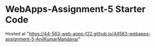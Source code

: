 # WebApps-Assignment-5 Starter Code
Hosted at "https://44-563-web-apps-f22.github.io/44563-webapps-assignment-5-AnilKumarMandava/"
